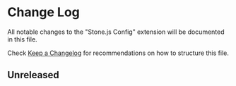 # Change Log

All notable changes to the "Stone.js Config" extension will be documented in this file.

Check [Keep a Changelog](http://keepachangelog.com/) for recommendations on how to structure this file.

## Unreleased

